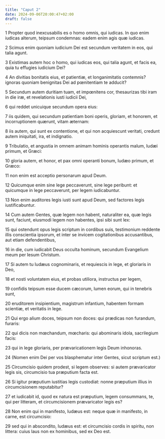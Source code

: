```yaml
---
title: "Caput 2"
date: 2024-09-06T20:00:47+02:00
draft: false
---
```



1 Propter quod inexcusabilis es o homo omnis, qui iudicas. In quo enim iudicas alterum, teipsum condemnas: eadem enim agis quæ iudicas.

2 Scimus enim quoniam iudicium Dei est secundum veritatem in eos, qui talia agunt.

3 Existimas autem hoc o homo, qui iudicas eos, qui talia agunt, et facis ea, quia tu effugies iudicium Dei?

4 An divitias bonitatis eius, et patientiæ, et longanimitatis contemnis? ignoras quoniam benignitas Dei ad pœnitentiam te adducit?

5 Secundum autem duritiam tuam, et impœnitens cor, thesaurizas tibi iram in die iræ, et revelationis iusti iudicii Dei,

6 qui reddet unicuique secundum opera eius:

7 iis quidem, qui secundum patientiam boni operis, gloriam, et honorem, et incorruptionem quærunt, vitam æternam:

8 iis autem, qui sunt ex contentione, et qui non acquiescunt veritati, credunt autem iniquitati, ira, et indignatio.

9 Tribulatio, et angustia in omnem animam hominis operantis malum, Iudæi primum, et Græci:

10 gloria autem, et honor, et pax omni operanti bonum, Iudæo primum, et Græco:

11 non enim est acceptio personarum apud Deum.

12 Quicumque enim sine lege peccaverunt, sine lege peribunt: et quicumque in lege peccaverunt, per legem iudicabuntur.

13 Non enim auditores legis iusti sunt apud Deum, sed factores legis iustificabuntur.

14 Cum autem Gentes, quæ legem non habent, naturaliter ea, quæ legis sunt, faciunt, eiusmodi legem non habentes, ipsi sibi sunt lex:

15 qui ostendunt opus legis scriptum in cordibus suis, testimonium reddente illis conscientia ipsorum, et inter se invicem cogitationibus accusantibus, aut etiam defendentibus,

16 in die, cum iudicabit Deus occulta hominum, secundum Evangelium meum per Iesum Christum.

17 Si autem tu Iudæus cognominaris, et requiescis in lege, et gloriaris in Deo,

18 et nosti voluntatem eius, et probas utiliora, instructus per legem,

19 confidis teipsum esse ducem cæcorum, lumen eorum, qui in tenebris sunt,

20 eruditorem insipientium, magistrum infantium, habentem formam scientiæ, et veritatis in lege.

21 Qui ergo alium doces, teipsum non doces: qui prædicas non furandum, furaris:

22 qui dicis non mœchandum, mœcharis: qui abominaris idola, sacrilegium facis:

23 qui in lege gloriaris, per prævaricationem legis Deum inhonoras.

24 (Nomen enim Dei per vos blasphematur inter Gentes, sicut scriptum est.)

25 Circumcisio quidem prodest, si legem observes: si autem prævaricator legis sis, circumcisio tua præputium facta est.

26 Si igitur præputium iustitias legis custodiat: nonne præputium illius in circumcisionem reputabitur?

27 et iudicabit id, quod ex natura est præputium, legem consummans, te, qui per litteram, et circumcisionem prævaricator legis es?

28 Non enim qui in manifesto, Iudæus est: neque quæ in manifesto, in carne, est circumcisio:

29 sed qui in abscondito, Iudæus est: et circumcisio cordis in spiritu, non littera: cuius laus non ex hominibus, sed ex Deo est.

